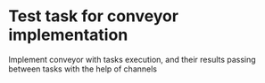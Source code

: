 # Test task for conveyor implementation

Implement conveyor with tasks execution, and their results passing between tasks with the help of channels